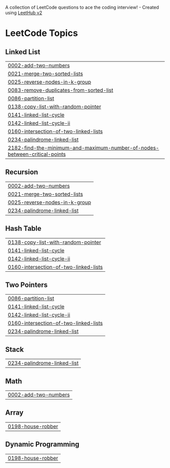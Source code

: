 A collection of LeetCode questions to ace the coding interview! - Created using [LeetHub v2](https://github.com/arunbhardwaj/LeetHub-2.0)
<!---LeetCode Topics Start-->
# LeetCode Topics
## Linked List
|  |
| ------- |
| [0002-add-two-numbers](https://github.com/manish-modanwal/Cpp-DSA-/tree/master/0002-add-two-numbers) |
| [0021-merge-two-sorted-lists](https://github.com/manish-modanwal/Cpp-DSA-/tree/master/0021-merge-two-sorted-lists) |
| [0025-reverse-nodes-in-k-group](https://github.com/manish-modanwal/Cpp-DSA-/tree/master/0025-reverse-nodes-in-k-group) |
| [0083-remove-duplicates-from-sorted-list](https://github.com/manish-modanwal/Cpp-DSA-/tree/master/0083-remove-duplicates-from-sorted-list) |
| [0086-partition-list](https://github.com/manish-modanwal/Cpp-DSA-/tree/master/0086-partition-list) |
| [0138-copy-list-with-random-pointer](https://github.com/manish-modanwal/Cpp-DSA-/tree/master/0138-copy-list-with-random-pointer) |
| [0141-linked-list-cycle](https://github.com/manish-modanwal/Cpp-DSA-/tree/master/0141-linked-list-cycle) |
| [0142-linked-list-cycle-ii](https://github.com/manish-modanwal/Cpp-DSA-/tree/master/0142-linked-list-cycle-ii) |
| [0160-intersection-of-two-linked-lists](https://github.com/manish-modanwal/Cpp-DSA-/tree/master/0160-intersection-of-two-linked-lists) |
| [0234-palindrome-linked-list](https://github.com/manish-modanwal/Cpp-DSA-/tree/master/0234-palindrome-linked-list) |
| [2182-find-the-minimum-and-maximum-number-of-nodes-between-critical-points](https://github.com/manish-modanwal/Cpp-DSA-/tree/master/2182-find-the-minimum-and-maximum-number-of-nodes-between-critical-points) |
## Recursion
|  |
| ------- |
| [0002-add-two-numbers](https://github.com/manish-modanwal/Cpp-DSA-/tree/master/0002-add-two-numbers) |
| [0021-merge-two-sorted-lists](https://github.com/manish-modanwal/Cpp-DSA-/tree/master/0021-merge-two-sorted-lists) |
| [0025-reverse-nodes-in-k-group](https://github.com/manish-modanwal/Cpp-DSA-/tree/master/0025-reverse-nodes-in-k-group) |
| [0234-palindrome-linked-list](https://github.com/manish-modanwal/Cpp-DSA-/tree/master/0234-palindrome-linked-list) |
## Hash Table
|  |
| ------- |
| [0138-copy-list-with-random-pointer](https://github.com/manish-modanwal/Cpp-DSA-/tree/master/0138-copy-list-with-random-pointer) |
| [0141-linked-list-cycle](https://github.com/manish-modanwal/Cpp-DSA-/tree/master/0141-linked-list-cycle) |
| [0142-linked-list-cycle-ii](https://github.com/manish-modanwal/Cpp-DSA-/tree/master/0142-linked-list-cycle-ii) |
| [0160-intersection-of-two-linked-lists](https://github.com/manish-modanwal/Cpp-DSA-/tree/master/0160-intersection-of-two-linked-lists) |
## Two Pointers
|  |
| ------- |
| [0086-partition-list](https://github.com/manish-modanwal/Cpp-DSA-/tree/master/0086-partition-list) |
| [0141-linked-list-cycle](https://github.com/manish-modanwal/Cpp-DSA-/tree/master/0141-linked-list-cycle) |
| [0142-linked-list-cycle-ii](https://github.com/manish-modanwal/Cpp-DSA-/tree/master/0142-linked-list-cycle-ii) |
| [0160-intersection-of-two-linked-lists](https://github.com/manish-modanwal/Cpp-DSA-/tree/master/0160-intersection-of-two-linked-lists) |
| [0234-palindrome-linked-list](https://github.com/manish-modanwal/Cpp-DSA-/tree/master/0234-palindrome-linked-list) |
## Stack
|  |
| ------- |
| [0234-palindrome-linked-list](https://github.com/manish-modanwal/Cpp-DSA-/tree/master/0234-palindrome-linked-list) |
## Math
|  |
| ------- |
| [0002-add-two-numbers](https://github.com/manish-modanwal/Cpp-DSA-/tree/master/0002-add-two-numbers) |
## Array
|  |
| ------- |
| [0198-house-robber](https://github.com/manish-modanwal/Cpp-DSA-/tree/master/0198-house-robber) |
## Dynamic Programming
|  |
| ------- |
| [0198-house-robber](https://github.com/manish-modanwal/Cpp-DSA-/tree/master/0198-house-robber) |
<!---LeetCode Topics End-->